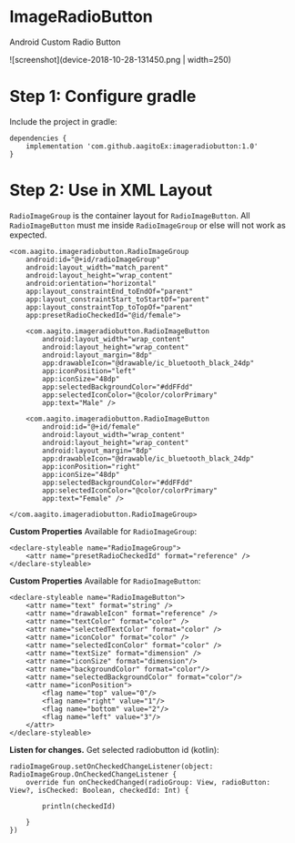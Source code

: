 # ImageRadioButton
Android Custom Radio Button

![screenshot](device-2018-10-28-131450.png | width=250)

# Step 1: Configure gradle
Include the project in gradle:
```
dependencies {
    implementation 'com.github.aagitoEx:imageradiobutton:1.0'
}
```

# Step 2: Use in XML Layout
`RadioImageGroup` is the container layout for `RadioImageButton`. All `RadioImageButton` must me inside `RadioImageGroup` or else will not work as expected.
```
<com.aagito.imageradiobutton.RadioImageGroup
    android:id="@+id/radioImageGroup"
    android:layout_width="match_parent"
    android:layout_height="wrap_content"
    android:orientation="horizontal"
    app:layout_constraintEnd_toEndOf="parent"
    app:layout_constraintStart_toStartOf="parent"
    app:layout_constraintTop_toTopOf="parent"
    app:presetRadioCheckedId="@id/female">

    <com.aagito.imageradiobutton.RadioImageButton
        android:layout_width="wrap_content"
        android:layout_height="wrap_content"
        android:layout_margin="8dp"
        app:drawableIcon="@drawable/ic_bluetooth_black_24dp"
        app:iconPosition="left"
        app:iconSize="48dp"
        app:selectedBackgroundColor="#ddFFdd"
        app:selectedIconColor="@color/colorPrimary"
        app:text="Male" />

    <com.aagito.imageradiobutton.RadioImageButton
        android:id="@+id/female"
        android:layout_width="wrap_content"
        android:layout_height="wrap_content"
        android:layout_margin="8dp"
        app:drawableIcon="@drawable/ic_bluetooth_black_24dp"
        app:iconPosition="right"
        app:iconSize="48dp"
        app:selectedBackgroundColor="#ddFFdd"
        app:selectedIconColor="@color/colorPrimary"
        app:text="Female" />

</com.aagito.imageradiobutton.RadioImageGroup>
```
**Custom Properties** Available for `RadioImageGroup`:
```
<declare-styleable name="RadioImageGroup">
    <attr name="presetRadioCheckedId" format="reference" />
</declare-styleable>
```

**Custom Properties** Available for `RadioImageButton`:
```
<declare-styleable name="RadioImageButton">
    <attr name="text" format="string" />
    <attr name="drawableIcon" format="reference" />
    <attr name="textColor" format="color" />
    <attr name="selectedTextColor" format="color" />
    <attr name="iconColor" format="color" />
    <attr name="selectedIconColor" format="color" />
    <attr name="textSize" format="dimension" />
    <attr name="iconSize" format="dimension"/>
    <attr name="backgroundColor" format="color"/>
    <attr name="selectedBackgroundColor" format="color"/>
    <attr name="iconPosition">
        <flag name="top" value="0"/>
        <flag name="right" value="1"/>
        <flag name="bottom" value="2"/>
        <flag name="left" value="3"/>
    </attr>
</declare-styleable>
```

**Listen for changes.** Get selected radiobutton id (kotlin):
```
radioImageGroup.setOnCheckedChangeListener(object: RadioImageGroup.OnCheckedChangeListener {
    override fun onCheckedChanged(radioGroup: View, radioButton: View?, isChecked: Boolean, checkedId: Int) {

        println(checkedId)

    }
})
```